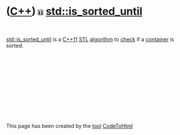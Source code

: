 



 

 

 

 

 

([C++](Cpp.htm)) ![C++11](PicCpp11.png) [std::is\_sorted\_until](CppIs_sorted_until.htm)
========================================================================================

 

[std::is\_sorted\_until](CppIs_sorted_until.htm) is a [C++11](Cpp11.htm)
[STL](CppStl.htm) [algorithm](CppAlgorithm.htm) to [check](CppCheck.htm)
if a [container](CppContainer.htm) is sorted.

 

 

 

 

 





 




This page has been created by the [tool](Tools.htm)
[CodeToHtml](ToolCodeToHtml.htm)

